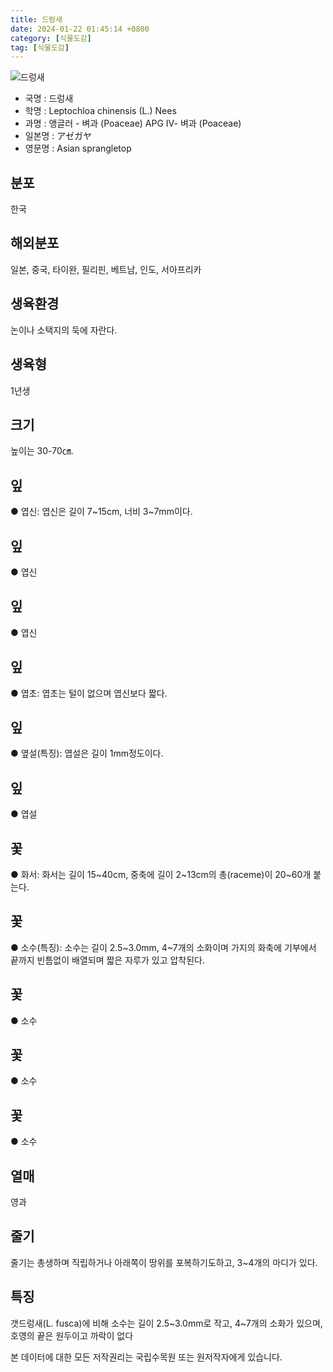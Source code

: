 ```yaml
---
title: 드렁새
date: 2024-01-22 01:45:14 +0800
category: [식물도감]
tag: [식물도감]
---
```




![드렁새](/fileUpload/plants/basic/Gramineae/Leptochloa/14549/14549_1_th2.JPG)
- 국명 : 드렁새
- 학명 : Leptochloa chinensis (L.) Nees
- 과명 : 앵글러 - 벼과 (Poaceae) APG Ⅳ- 벼과 (Poaceae)
- 일본명 : アゼガヤ
- 영문명 : Asian sprangletop


## 분포
한국
## 해외분포
일본, 중국, 타이완, 필리핀, 베트남, 인도, 서아프리카
## 생육환경
논이나 소택지의 둑에 자란다.
## 생육형
1년생
## 크기
높이는 30-70㎝.
## 잎
● 엽신: 엽신은 길이 7~15cm, 너비 3~7mm이다.
## 잎
● 엽신
## 잎
● 엽신
## 잎
● 엽초: 엽초는 털이 없으며 엽신보다 짧다.
## 잎
● 옆설(특징): 엽설은 길이 1mm정도이다.
## 잎
● 엽설
## 꽃
● 화서: 화서는 길이 15~40cm, 중축에 길이 2~13cm의 총(raceme)이 20~60개 붙는다.
## 꽃
● 소수(특징): 소수는 길이 2.5~3.0mm, 4~7개의 소화이며 가지의 화축에 기부에서 끝까지 빈틈없이 배열되며 짧은 자루가 있고 압착된다.
## 꽃
● 소수
## 꽃
● 소수
## 꽃
● 소수
## 열매
영과
## 줄기
줄기는 총생하며 직립하거나 아래쪽이 땅위를 포복하기도하고, 3~4개의 마디가 있다.
## 특징
갯드렁새(L. fusca)에 비해 소수는 길이 2.5~3.0mm로 작고, 4~7개의 소화가 있으며, 호영의 끝은 원두이고 까락이 없다






본 데이터에 대한 모든 저작권리는 국립수목원 또는 원저작자에게 있습니다.
